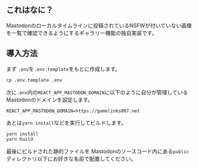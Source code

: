 ## これはなに？

Mastodonのローカルタイムラインに投稿されているNSFWが付いていない画像を一覧で確認できるようにするギャラリー機能の独自実装です。

## 導入方法

まず `.env`を`.env.template`をもとに作成します。

```bash
cp .env.template .env
```

次に`.env`内の`REACT_APP_MASTODON_DOMAIN`に以下のように自分が管理しているMastodonのドメインを設定します。

```
REACT_APP_MASTODON_DOMAIN=https://gamelinks007.net

```

あとは`yarn install`などを実行してビルドします。

```bash
yarn install
yarn build
```

最後にビルドされた静的ファイルを Mastodonのソースコード内にある`public`ディレクトリ以下にお好きな名前で配置してください。

